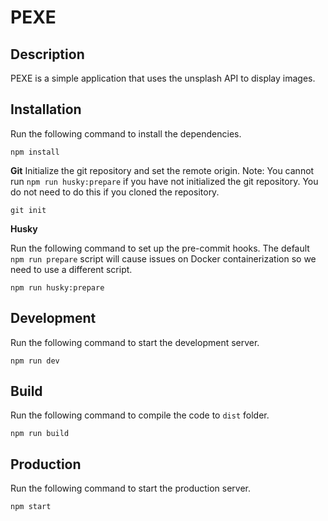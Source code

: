 # PEXE

## Description

PEXE is a simple application that uses the unsplash API to display images.

## Installation

Run the following command to install the dependencies.

```
npm install
```

**Git**
Initialize the git repository and set the remote origin.
Note: You cannot run `npm run husky:prepare` if you have not initialized the git repository. You do not need to do this if you cloned the repository.

```
git init
```

**Husky**

Run the following command to set up the pre-commit hooks. The default `npm run prepare` script will cause issues on Docker containerization so we need to use a different script.

```
npm run husky:prepare
```

## Development

Run the following command to start the development server.

```
npm run dev
```
## Build

Run the following command to compile the code to `dist` folder.

```
npm run build
```

## Production

Run the following command to start the production server.

```
npm start
```